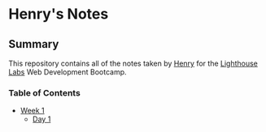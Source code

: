 # Henry's Notes
## Summary
This repository contains all of the notes taken by [Henry](https://github.com/mbahenryemeka) for the [Lighthouse Labs](https://web.compass.lighthouselabs.ca/) Web Development Bootcamp.
### Table of Contents
- [Week 1](/Week_1)
  - [Day 1](/Week/Day_1)
